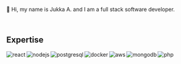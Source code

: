 👋 Hi, my name is Jukka A. and I am a full stack software developer.

<br>

## Expertise

<img align="left" alt="react" src="https://img.shields.io/badge/react%20-%2320232a.svg?&style=for-the-badge&logo=react&logoColor=%2361DAFB" />
<img align="left" alt="nodejs" src="https://img.shields.io/badge/node.js%20-%2343853D.svg?&style=for-the-badge&logo=node.js&logoColor=white" />
<img aling="left" alt="php" src="https://img.shields.io/badge/-PHP-%238892BF.svg?style=for-the-badge&logo=php&logoColor=black" />
<img align="left" alt="postgresql" src="https://img.shields.io/badge/postgres-%23316192.svg?&style=for-the-badge&logo=postgresql&logoColor=white" />
<img align="left" alt="docker" src="https://img.shields.io/badge/-DOCKER-%232496ed.svg?&style=for-the-badge&logo=docker&logoColor=white" />
<img align="left" alt="aws" src="https://img.shields.io/badge/Amazon%20AWS-%23232F3E.svg?&style=for-the-badge&logo=amazon-aws&logoColor=white" />
<img align="left" alt="mongodb" src="https://img.shields.io/badge/-MONGODB-%2313aa52.svg?style=for-the-badge&logo=mongodb&logoColor=white" />

<br>
<br>
